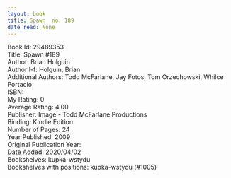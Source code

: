 ```yaml
---
layout: book
title: Spawn  no. 189
date_read: None
---
```


Book Id: 29489353<br />
Title: Spawn #189<br />
Author: Brian Holguin<br />
Author l-f: Holguin, Brian<br />
Additional Authors: Todd McFarlane, Jay Fotos, Tom Orzechowski, Whilce Portacio<br />
ISBN: <br />
My Rating: 0<br />
Average Rating: 4.00<br />
Publisher: Image - Todd McFarlane Productions<br />
Binding: Kindle Edition<br />
Number of Pages: 24<br />
Year Published: 2009<br />
Original Publication Year: <br />
Date Added: 2020/04/02<br />
Bookshelves: kupka-wstydu<br />
Bookshelves with positions: kupka-wstydu (#1005)<br />

